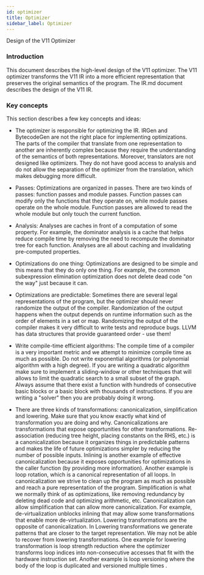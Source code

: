 ```yaml
---
id: optimizer
title: Optimizer
sidebar_label: Optimizer
---
```


Design of the V11 Optimizer

### Introduction
This document describes the high-level design of the V11 optimizer. The
V11 optimizer transforms the V11 IR into a more efficient representation
that preserves the original semantics of the program. The IR.md document describes
the design of the V11 IR.

### Key concepts

This section describes a few key concepts and ideas:

  - The optimizer is responsible for optimizing the IR. IRGen and BytecodeGen
    are not the right place for implementing optimizations. The parts of the
    compiler that translate from one representation to another are inherently
    complex because they require the understanding of the semantics of both
    representations. Moreover, translators are not designed like optimizers.
    They do not have good access to analysis and do not allow the separation
    of the optimizer from the translation, which makes debugging more
    difficult.

  - Passes: Optimizations are organized in passes. There are two kinds of
    passes: function passes and module passes. Function passes can modify only
    the functions that they operate on, while module passes operate on the whole
    module.  Function passes are allowed to read the whole module but only
    touch the current function.

  - Analysis: Analyses are caches in front of a computation of some property.
    For example, the dominator analysis is a cache that helps reduce compile
    time by removing the need to recompute the dominator tree for each
    function. Analyses are all about caching and invalidating pre-computed
    properties.

  - Optimizations do one thing: Optimizations are designed to be simple and
    this means that they do only one thing. For example, the common
    subexpression elimination optimization does not delete dead code
    "on the way" just because it can.

  - Optimizations are predictable: Sometimes there are several legal
    representations of the program, but the optimizer should never
    randomize the output of the compiler. Randomization of the output
    happens when the output depends on runtime information such as the order
    of elements in a set or map. Randomizing the output of the compiler
    makes it very difficult to write tests and reproduce bugs. LLVM has
    data structures that provide guaranteed order - use them!

  - Write compile-time efficient algorithms: The compile time of a compiler is a
    very important metric and we attempt to minimize compile time as much as
    possible. Do not write exponential algorithms (or polynomial algorithm with
    a high degree). If you are writing a quadratic algorithm make sure to
    implement a sliding-window or other techniques that will allows to limit
    the quadratic search to a small subset of the graph. Always assume that
    there exist a function with hundreds of consecutive basic blocks or a basic
    block with thousands of instructions. If you are writing a "solver" then
    you are probably doing it wrong.

  - There are three kinds of transformations: canonicalization,
    simplification and lowering. Make sure that you know exactly what kind of
    transformation you are doing and why. Canonicalizations are transformations that
    expose opportunities for other transformations.  Re-association (reducing tree
    height, placing constants on the RHS, etc.) is a canonicalization because it
    organizes things in predictable patterns and makes the life of future
    optimizations simpler by reducing the number of possible inputs. Inlining is
    another example of effective canonicalization because it exposes opportunities
    for optimizations in the caller function (by providing more information).
    Another example is loop rotation, which is a canonical representation of all
    loops.  In canonicalization we strive to clean up the program as much as
    possible and reach a pure representation of the program.  Simplification is what
    we normally think of as optimizations, like removing redundancy by deleting dead
    code and optimizing arithmetic, etc.  Canonicalization can allow simplification
    that can allow more canonicalization.  For example, de-virtualization unblocks
    inlining that may allow some transformations that enable more de-virtualization.
    Lowering transformations are the opposite of canonicalization. In Lowering
    transformations we generate patterns that are closer to the target
    representation. We may not be able to recover from lowering transformations. One
    example for lowering transformation is loop strength reduction where the
    optimizer transforms loop indices into non-consecutive accesses that fit with
    the hardware instruction set. Another example is loop versioning where the body
    of the loop is duplicated and versioned multiple times .
